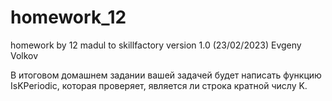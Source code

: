 # homework_12
homework by 12 madul to skillfactory
version 1.0 (23/02/2023)
Evgeny Volkov

В итоговом домашнем задании вашей задачей будет написать функцию IsKPeriodic, которая проверяет, является ли строка кратной числу K.
